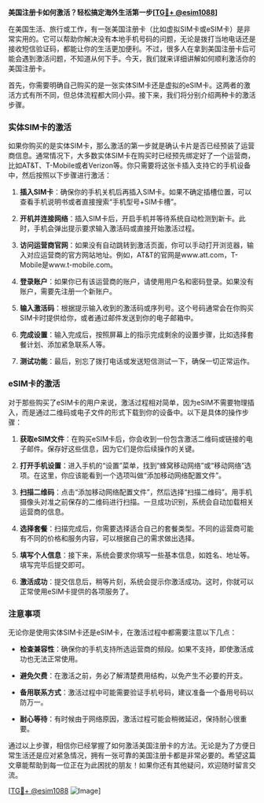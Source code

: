 **美国注册卡如何激活？轻松搞定海外生活第一步[[TG💪+ @esim1088](https://t.me/s/esim1088)]**

在美国生活、旅行或工作，有一张美国注册卡（比如虚拟SIM卡或eSIM卡）是非常实用的。它可以帮助你解决没有本地手机号码的问题，无论是拨打当地电话还是接收短信验证码，都能让你的生活更加便利。不过，很多人在拿到美国注册卡后可能会遇到激活问题，不知道从何下手。今天，我们就来详细讲解如何顺利激活你的美国注册卡。

首先，你需要明确自己购买的是一张实体SIM卡还是虚拟的eSIM卡。这两者的激活方式有所不同，但总体流程都大同小异。接下来，我们将分别介绍两种卡的激活步骤。

### 实体SIM卡的激活

如果你购买的是实体SIM卡，那么激活的第一步就是确认卡片是否已经预装了运营商信息。通常情况下，大多数实体SIM卡在购买时已经预先绑定好了一个运营商，比如AT&T、T-Mobile或者Verizon等。你只需要将这张卡插入支持它的手机设备中，然后按照以下步骤进行激活：

1. **插入SIM卡**：确保你的手机关机后再插入SIM卡。如果不确定插槽位置，可以查看手机说明书或者直接搜索“手机型号+SIM卡槽”。
   
2. **开机并连接网络**：插入SIM卡后，开启手机并等待系统自动检测到新卡。此时，手机会弹出提示要求输入激活码或直接开始激活过程。

3. **访问运营商官网**：如果没有自动跳转到激活页面，你可以手动打开浏览器，输入对应运营商的官方网站地址。例如，AT&T的官网是www.att.com，T-Mobile是www.t-mobile.com。

4. **登录账户**：如果你已有该运营商的账户，请使用用户名和密码登录。如果没有账户，需要先注册一个新账户。

5. **输入激活码**：根据提示输入收到的激活码或序列号。这个号码通常会在你购买SIM卡时提供给你，或者通过邮件发送到你的电子邮箱中。

6. **完成设置**：输入完成后，按照屏幕上的指示完成剩余的设置步骤，比如选择套餐计划、添加紧急联系人等。

7. **测试功能**：最后，别忘了拨打电话或发送短信测试一下，确保一切正常运作。

### eSIM卡的激活

对于那些购买了eSIM卡的用户来说，激活过程相对简单，因为eSIM不需要物理插入，而是通过二维码或电子文件的形式下载到你的设备中。以下是具体的操作步骤：

1. **获取eSIM文件**：在购买eSIM卡后，你会收到一份包含激活二维码或链接的电子邮件。保存好这些信息，因为它们是你后续操作的关键。

2. **打开手机设置**：进入手机的“设置”菜单，找到“蜂窝移动网络”或“移动网络”选项。在这里，你应该能看到一个选项叫做“添加移动网络配置文件”。

3. **扫描二维码**：点击“添加移动网络配置文件”，然后选择“扫描二维码”。用手机摄像头对准之前保存的二维码进行扫描。一旦成功识别，系统会自动加载相关运营商的信息。

4. **选择套餐**：扫描完成后，你需要选择适合自己的套餐类型。不同的运营商可能有不同的价格和服务内容，可以根据自己的需求做出选择。

5. **填写个人信息**：接下来，系统会要求你填写一些基本信息，如姓名、地址等。填写完毕后提交即可。

6. **激活成功**：提交信息后，稍等片刻，系统会提示你激活成功。这时，你就可以正常使用eSIM卡提供的各项服务了。

### 注意事项

无论你是使用实体SIM卡还是eSIM卡，在激活过程中都需要注意以下几点：

- **检查兼容性**：确保你的手机支持所选运营商的频段。如果不支持，即使激活成功也无法正常使用。
  
- **避免欠费**：在激活之前，务必了解清楚费用结构，以免产生不必要的开支。

- **备用联系方式**：激活过程中可能需要验证手机号码，建议准备一个备用号码以防万一。

- **耐心等待**：有时候由于网络原因，激活过程可能会稍微延迟，保持耐心很重要。

通过以上步骤，相信你已经掌握了如何激活美国注册卡的方法。无论是为了方便日常生活还是应对紧急情况，拥有一张可靠的美国注册卡都是非常必要的。希望这篇文章能帮助到每一位正在为此困扰的朋友！如果你还有其他疑问，欢迎随时留言交流。

[[TG💪+ @esim1088](https://t.me/s/esim1088) ![Image](https://i.postimg.cc/4NQfJmqS/Snipaste-2025-05-13-00-14-12.png)]